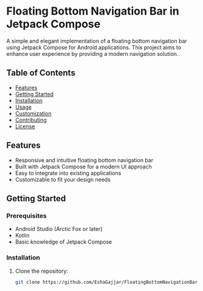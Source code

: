 # Floating Bottom Navigation Bar in Jetpack Compose

A simple and elegant implementation of a floating bottom navigation bar using Jetpack Compose for Android applications. This project aims to enhance user experience by providing a modern navigation solution.

## Table of Contents

- [Features](#features)
- [Getting Started](#getting-started)
- [Installation](#installation)
- [Usage](#usage)
- [Customization](#customization)
- [Contributing](#contributing)
- [License](#license)

## Features

- Responsive and intuitive floating bottom navigation bar
- Built with Jetpack Compose for a modern UI approach
- Easy to integrate into existing applications
- Customizable to fit your design needs

## Getting Started

### Prerequisites

- Android Studio (Arctic Fox or later)
- Kotlin
- Basic knowledge of Jetpack Compose

### Installation

1. Clone the repository:
   ```bash
   git clone https://github.com/EshaGajjar/FloatingBottomNavigationBar.git
